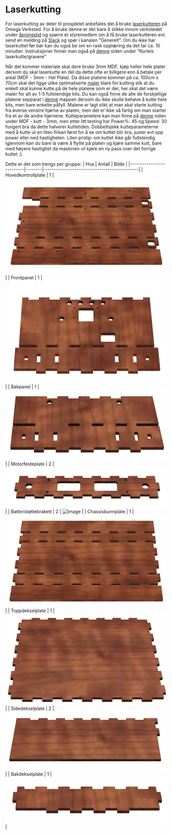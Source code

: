 # Laserkutting
For laserkutting av deler til prosjektet anbefales det å bruke [laserkutteren](https://confluence.omegav.no/display/OV/Laserkutter+Bodor+BCL-1309XU) på Omega Verksted. For å bruke denne er det bare å stikke innom verkstedet under [åpningstid](https://omegav.no/door) og spørre et styremedlem om å få bruke laserkutteren evt. send en melding på [Slack](https://join.slack.com/t/omegav/shared_invite/zt-326bd3q9-o95FI1MhBBoO9CpsfS4ygA) og spør i kanalen "Generelt". Om du ikke har laserkuttet før bør kan du også be om en rask opplæring da det tar ca. 10 minutter. Instruksjoner finner man også på [denne]((https://confluence.omegav.no/display/OV/Laserkutter+Bodor+BCL-1309XU)) siden under "Korleis laserkutte/gravere"

Når det kommer materiale skal dere bruke 3mm MDF, kjøp heller hele plater dersom du skal laserkutte en del da dette ofte er billigere enn å betale per areal (MDF - 3mm - Hel Plate). Da disse platene kommer på ca. 100cm x 70cm skal det ligge ulike optimaliserte [maler](DXF/Kits) klare for kutting slik at du enkelt skal kunne kutte på de hele platene som er der, her skal det være maler for alt av 1-5 fullstendige kits. Du kan også finne de alle de forskjellige platene sepparat i [denne](DXF/Single) mappen dersom du ikke skulle behøve å kutte hele kits, men bare enkelte påfyll. Malene er lagt slikt at man skal starte kutting fra øverse venstre hjørne av platen, men det er ikke så farlig om man starter fra et av de andre hjørnene. Kutteparametere kan man finne på [denne](https://confluence.omegav.no/display/OV/Kutteparametere) siden under MDF - kutt - 3mm, men etter litt testing har Power%: 45 og Speed: 30 fungert bra da dette halverer kuttetiden. Dobbeltsjekk kutteparameterne med å kutte ut en liten firkan først for å se om kuttet blir bra, juster evt opp power eller ned hastigheten. Liten protip: om kuttet ikke går fullstendig igjennom kan du bare la være å flytte på platen og kjøre samme kutt, bare med høyere hastighet da maskinen vil kjøre en ny pass over det forrige kuttet ;). 

Dette er det som trengs per gruppe:
| Hva                      | Antall | Bilde                                        |
|--------------------------|--------|----------------------------------------------|
| Hovedkontrollplate       | 1      | ![Image](Images/Hovedkontrollplate.png)      |
| Frontpanel               | 1      | ![Image](Images/Frontpanel.png)              |
| Bakpanel                 | 1      | ![Image](Images/Bakpanel.png)                |
| Motorfesteplate          | 2      | ![Image](Images/Motorfesteplater.png)        |
| Batteristøttebrakett     | 2      | ![Image](Images/Batteristøttebraketter.png)  |
| Chassisbunnplate         | 1      | ![Image](Images/Chassisbunnplate.png)        |
| Toppdekselplate          | 1      | ![Image](Images/Toppdekselplate.png)         |
| Sidedekselplate          | 2      | ![Image](Images/Sidedekselplate.png)         |
| Bakdekselplate           | 1      | ![Image](Images/Bakdekselplate.png)          |